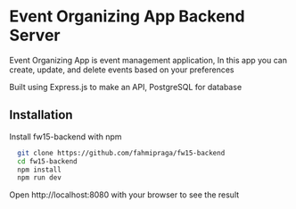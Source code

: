 # Event Organizing App Backend Server

Event Organizing App is event management application, In this app you can create, update, and delete events based on your preferences

Built using Express.js to make an API, PostgreSQL for database

## Installation

Install fw15-backend with npm

```bash
  git clone https://github.com/fahmipraga/fw15-backend
  cd fw15-backend
  npm install
  npm run dev
```

Open http://localhost:8080 with your browser to see the result
